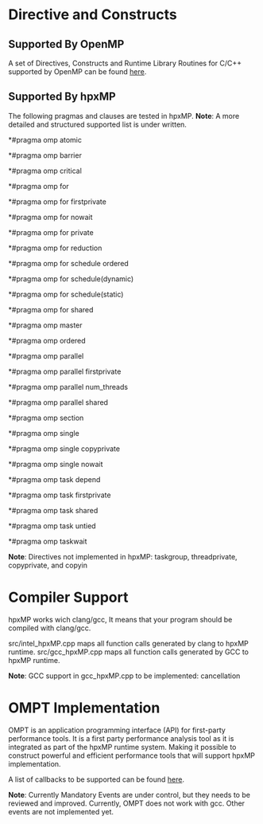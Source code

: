 
# Directive and Constructs

## Supported By OpenMP
A set of Directives, Constructs and Runtime Library Routines for C/C++ supported by OpenMP can be found 
[here](https://www.openmp.org/wp-content/uploads/OpenMP-4.5-1115-CPP-web.pdf).

## Supported By hpxMP
The following pragmas and clauses are tested in hpxMP.
**Note**: A more detailed and structured supported list is under written.

*#pragma omp atomic

*#pragma omp barrier

*#pragma omp critical

*#pragma omp for

*#pragma omp for firstprivate

*#pragma omp for nowait

*#pragma omp for private

*#pragma omp for reduction

*#pragma omp for schedule ordered

*#pragma omp for schedule(dynamic)

*#pragma omp for schedule(static)

*#pragma omp for shared

*#pragma omp master

*#pragma omp ordered

*#pragma omp parallel

*#pragma omp parallel firstprivate

*#pragma omp parallel num_threads

*#pragma omp parallel shared

*#pragma omp section

*#pragma omp single

*#pragma omp single copyprivate

*#pragma omp single nowait

*#pragma omp task depend

*#pragma omp task firstprivate

*#pragma omp task shared

*#pragma omp task untied

*#pragma omp taskwait

**Note**: Directives not implemented in hpxMP:
taskgroup, threadprivate, copyprivate, and copyin 

# Compiler Support
hpxMP works wich clang/gcc, 
It means that your program should be compiled with clang/gcc.

src/intel_hpxMP.cpp maps all function calls generated by clang to hpxMP runtime.
src/gcc_hpxMP.cpp maps all function calls generated by GCC to hpxMP runtime.

**Note**: GCC support in gcc_hpxMP.cpp to be implemented:
cancellation

# OMPT Implementation
OMPT is an application programming interface (API) for first-party performance tools. 
It is a first party performance analysis tool as it is integrated as part of the hpxMP runtime system. 
Making it possible to construct powerful and efficient performance tools that will support hpxMP implementation.

A list of callbacks to be supported can be found [here](ompt-priorities.txt).

**Note**: Currently Mandatory Events are under control, but they needs to be 
reviewed and improved. Currently, OMPT does not work with gcc.
Other events are not implemented yet. 

